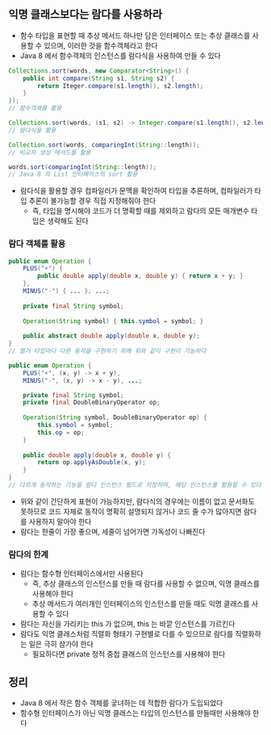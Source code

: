 ## 익명 클래스보다는 람다를 사용하라

* 함수 타입을 표현할 때 추상 메서드 하나만 담은 인터페이스 또는 추상 클래스를 사용할 수 있으며, 이러한 것을 함수객체라고 한다
* Java 8 에서 함수객체의 인스턴스를 람다식을 사용하여 만들 수 있다

```java
Collections.sort(words, new Comparator<String>() {
    public int compare(String s1, String s2) {
        return Iteger.compare(s1.length(), s2.length);
    }
});
// 함수객체를 활용

Collections.sort(words, (s1, s2) -> Integer.compare(s1.length(), s2.length));
// 람다식을 활용

Collection.sort(words, comparingInt(String::length));
// 비교자 생성 메서드를 활용

words.sort(comparingInt(String::length));
// Java 8 의 List 인터페이스의 sort 활용
```

* 람다식을 활용할 경우 컴파일러가 문맥을 확인하여 타입을 추론하며, 컴파일러가 타입 추론이 불가능할 경우 직접 지정해줘야 한다
    * 즉, 타입을 명시해야 코드가 더 명확할 때를 제외하고 람다의 모든 매개변수 타입은 생략해도 된다

### 람다 객체를 활용

```java
public enum Operation {
    PLUS("+") {
        public double apply(double x, double y) { return x + y; }
    },
    MINUS("-") { ... }, ...;
    
    private final String symbol;
    
    Operation(String symbol) { this.symbol = symbol; }
    
    public abstract double apply(double x, double y);
}
// 열거 타입마다 다른 동작을 구현하기 위해 위와 같이 구현이 가능하다

public enum Operation {
    PLUS("+", (x, y) -> x + y),
    MINUS("-", (x, y) -> x - y), ...;

    private final String symbol;
    private final DoubleBinaryOperator op;
    
    Operation(String symbol, DoubleBinaryOperator op) {
        this.symbol = symbol;
        this.op = op;
    }
    
    public double apply(double x, double y) {
        return op.applyAsDouble(x, y);
    }
}
// 다르게 동작하는 기능을 람다 인스턴스 필드로 저장하여, 해당 인스턴스를 활용할 수 있다
```

* 위와 같이 간단하게 표현이 가능하지만, 람다식의 경우에는 이름이 없고 문서화도 못하므로 코드 자체로 동작이 명확히 설명되지 않거나 코드 줄 수가 많아지면 람다를 사용하지 말아야 한다
* 람다는 한줄이 가장 좋으며, 세줄이 넘어가면 가독성이 나빠진다

### 람다의 한계

* 람다는 함수형 인터페이스에서만 사용된다
    * 즉, 추상 클래스의 인스턴스를 만들 때 람다를 사용할 수 없으며, 익명 클래스를 사용해야 한다
    * 추상 메서드가 여러개인 인터페이스의 인스턴스를 만들 때도 익명 클래스를 사용할 수 있다
* 람다는 자신을 가리키는 this 가 없으며, this 는 바깥 인스턴스를 가르킨다
* 람다도 익명 클래스처럼 직렬화 형태가 구현별로 다를 수 있으므로 람다를 직렬화하는 일은 극히 삼가야 한다
    * 필요하다면 private 정적 중첩 클래스의 인스턴스를 사용해야 한다
    
## 정리

* Java 8 에서 작은 함수 객체를 궇녀하는 데 적합한 람다가 도입되었다
* 함수형 인터페이스가 아닌 익명 클래스는 타입의 인스턴스를 만들때만 사용해야 한다
